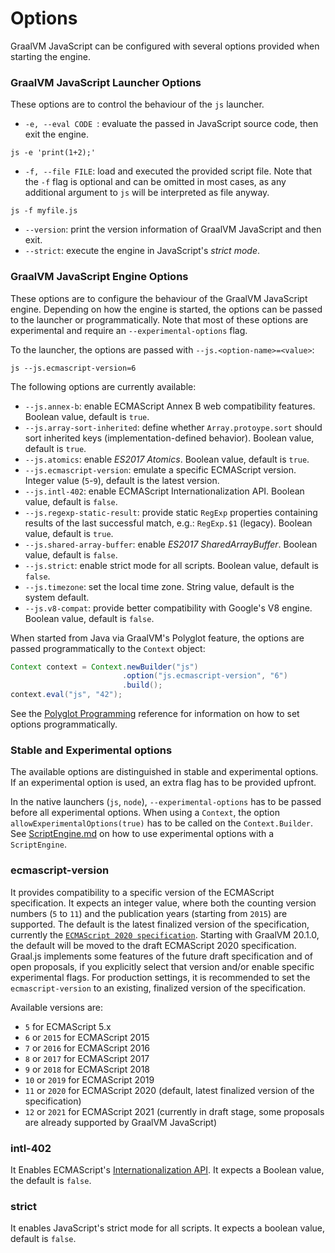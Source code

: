 # Options

GraalVM JavaScript can be configured with several options provided when starting the engine.

### GraalVM JavaScript Launcher Options

These options are to control the behaviour of the `js` launcher.
* `-e, --eval CODE `: evaluate the passed in JavaScript source code, then exit the engine.
```
js -e 'print(1+2);'
```
* `-f, --file FILE`: load and executed the provided script file. Note that the `-f` flag is optional and can be omitted in most cases, as any additional argument to `js` will be interpreted as file anyway.
```
js -f myfile.js
```
* `--version`: print the version information of GraalVM JavaScript and then exit.
* `--strict`: execute the engine in JavaScript's _strict mode_.

###  GraalVM JavaScript Engine Options

These options are to configure the behaviour of the GraalVM JavaScript engine.
Depending on how the engine is started, the options can be passed to the launcher or programmatically.
Note that most of these options are experimental and require an `--experimental-options` flag.

To the launcher, the options are passed with `--js.<option-name>=<value>`:

```
js --js.ecmascript-version=6
```

The following options are currently available:
   * `--js.annex-b`: enable ECMAScript Annex B web compatibility features. Boolean value, default is `true`.
   * `--js.array-sort-inherited`: define whether `Array.protoype.sort` should sort inherited keys (implementation-defined behavior). Boolean value, default is `true`.
   * `--js.atomics`: enable *ES2017 Atomics*. Boolean value, default is `true`.
   * `--js.ecmascript-version`: emulate a specific ECMAScript version. Integer value (`5`-`9`), default is the latest version.
   * `--js.intl-402`: enable ECMAScript Internationalization API. Boolean value, default is `false`.
   * `--js.regexp-static-result`: provide static `RegExp` properties containing results of the last successful match, e.g.: `RegExp.$1` (legacy). Boolean value, default is `true`.
   * `--js.shared-array-buffer`: enable *ES2017 SharedArrayBuffer*. Boolean value, default is `false`.
   * `--js.strict`: enable strict mode for all scripts. Boolean value, default is `false`.
   * `--js.timezone`: set the local time zone. String value, default is the system default.
   * `--js.v8-compat`: provide better compatibility with Google's V8 engine. Boolean value, default is `false`.

When started from Java via GraalVM's Polyglot feature, the options are passed programmatically to the `Context` object:

```java
Context context = Context.newBuilder("js")
                         .option("js.ecmascript-version", "6")
                         .build();
context.eval("js", "42");
```
See the [Polyglot Programming](https://www.graalvm.org/docs/reference-manual/polyglot-programming/) reference for information on how to set options programmatically.

### Stable and Experimental options

The available options are distinguished in stable and experimental options.
If an experimental option is used, an extra flag has to be provided upfront.

In the native launchers (`js`, `node`), `--experimental-options` has to be passed before all experimental options.
When using a `Context`, the option `allowExperimentalOptions(true)` has to be called on the `Context.Builder`.
See [ScriptEngine.md](ScriptEngine.md) on how to use experimental options with a `ScriptEngine`.

### ecmascript-version

It provides compatibility to a specific version of the ECMAScript specification.
It expects an integer value, where both the counting version numbers (`5` to `11`) and the publication years (starting from `2015`) are supported.
The default is the latest finalized version of the specification, currently the [`ECMAScript 2020 specification`](http://www.ecma-international.org/ecma-262/11.0/index.html).
Starting with GraalVM 20.1.0, the default will be moved to the draft ECMAScript 2020 specification.
Graal.js implements some features of the future draft specification and of open proposals, if you explicitly select that version and/or enable specific experimental flags.
For production settings, it is recommended to set the `ecmascript-version` to an existing, finalized version of the specification.

Available versions are:
* `5` for ECMAScript 5.x
* `6` or `2015` for ECMAScript 2015
* `7` or `2016` for ECMAScript 2016
* `8` or `2017` for ECMAScript 2017
* `9` or `2018` for ECMAScript 2018
* `10` or `2019` for ECMAScript 2019
* `11` or `2020` for ECMAScript 2020 (default, latest finalized version of the specification)
* `12` or `2021` for ECMAScript 2021 (currently in draft stage, some proposals are already supported by GraalVM JavaScript)

### intl-402

It Enables ECMAScript's [Internationalization API](https://tc39.github.io/ecma402/).
It expects a Boolean value, the default is `false`.

### strict

It enables JavaScript's strict mode for all scripts.
It expects a boolean value, default is `false`.
